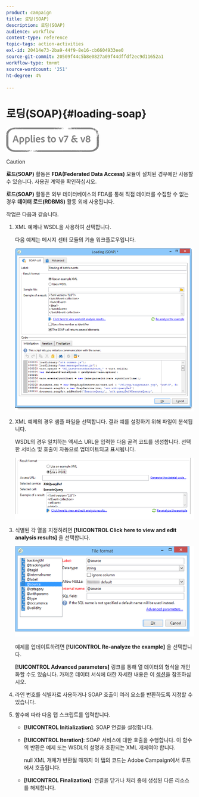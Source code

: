 ```yaml
---
product: campaign
title: 로딩(SOAP)
description: 로딩(SOAP)
audience: workflow
content-type: reference
topic-tags: action-activities
exl-id: 20414e73-2ba9-44f9-8e16-cb6604933ee0
source-git-commit: 20509f44c5b8e0827a09f44dffdf2ec9d11652a1
workflow-type: tm+mt
source-wordcount: '251'
ht-degree: 4%

---
```


# 로딩(SOAP){#loading-soap}

![](../../assets/common.svg)

>[!CAUTION]
>
>**로드(SOAP)** 활동은 **FDA(Federated Data Access)** 모듈이 설치된 경우에만 사용할 수 있습니다. 사용권 계약을 확인하십시오.

**로드(SOAP)** 활동은 외부 데이터베이스의 FDA를 통해 직접 데이터를 수집할 수 없는 경우 **데이터 로드(RDBMS)** 활동 외에 사용됩니다.

작업은 다음과 같습니다.

1. XML 예제나 WSDL을 사용하여 선택합니다.

   다음 예제는 메시지 센터 모듈의 기술 워크플로우입니다.

   ![](assets/load_soap_002.png)

1. XML 예제의 경우 샘플 파일을 선택합니다. 결과 예를 설정하기 위해 파일이 분석됩니다.

   WSDL의 경우 일치하는 액세스 URL을 입력한 다음 골격 코드를 생성합니다. 선택한 서비스 및 호출이 자동으로 업데이트되고 표시됩니다.

   ![](assets/soap_load_003.png)

1. 식별된 각 열을 지정하려면 **[!UICONTROL Click here to view and edit analysis results]** 을 선택합니다.

   ![](assets/soap_load_001.png)

   예제를 업데이트하려면 **[!UICONTROL Re-analyze the example]** 을 선택합니다.

   **[!UICONTROL Advanced parameters]** 링크를 통해 열 데이터의 형식을 개인화할 수도 있습니다. 가져온 데이터 서식에 대한 자세한 내용은 이 [섹션](../../platform/using/executing-import-jobs.md)을 참조하십시오.

1. 라인 번호를 식별자로 사용하거나 SOAP 호출이 여러 요소를 반환하도록 지정할 수 있습니다.
1. 함수에 따라 다음 탭 스크립트를 입력합니다.

   * **[!UICONTROL Initialization]**: SOAP 연결을 설정합니다.
   * **[!UICONTROL Iteration]**: SOAP 서비스에 대한 호출을 수행합니다. 이 함수의 반환은 예제 또는 WSDL의 설명과 호환되는 XML 개체여야 합니다.

      null XML 개체가 반환될 때까지 이 탭의 코드는 Adobe Campaign에서 루프에서 호출됩니다.

   * **[!UICONTROL Finalization]**: 연결을 닫거나 처리 중에 생성된 다른 리소스를 해제합니다.

